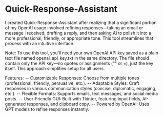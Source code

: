 # Quick-Response-Assistant
I created Quick-Response-Assistant after realizing that a significant portion of my OpenAI usage involved refining responses—taking an email or message I received, drafting a reply, and then asking AI to polish it into a more professional, friendly, or appropriate tone. This tool streamlines that process with an intuitive interface.

Note: To use this tool, you'll need your own OpenAI API key saved as a plain text file named openai_api_key.txt in the same directory. The file should contain only the API key—no quotes or assignments ("" or =), just the key itself. This approach simplifies setup for all users.

Features:
-- Customizable Responses: Choose from multiple tones (professional, friendly, persuasive, etc.).
-- Adaptable Styles: Craft responses in various communication styles (concise, diplomatic, engaging, etc.).
-- Flexible Formats: Supports emails, text messages, and social media posts.
-- User-Friendly GUI: Built with Tkinter, featuring input fields, AI-generated responses, and clipboard copy.
-- Powered by OpenAI: Uses GPT models to refine responses instantly. 
